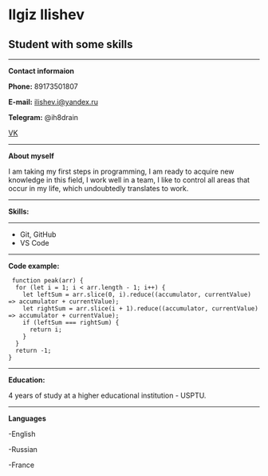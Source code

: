 # Ilgiz Ilishev
## Student with some skills 
---
 **Сontact informaion**

**Phone:** 89173501807

**E-mail:** ilishev.i@yandex.ru

**Telegram:** @ih8drain

[VK](https://vk.com/ih8drain)

---
**About myself**

I am taking my first steps in programming, I am ready to acquire new knowledge in this field, I work well in a team, I like to control all areas that occur in my life, which undoubtedly translates to work.

---

**Skills:**

---

- Git, GitHub
- VS Code

---

**Code example:**
```
 function peak(arr) {
  for (let i = 1; i < arr.length - 1; i++) {
    let leftSum = arr.slice(0, i).reduce((accumulator, currentValue) => accumulator + currentValue);
    let rightSum = arr.slice(i + 1).reduce((accumulator, currentValue) => accumulator + currentValue);
    if (leftSum === rightSum) {
      return i;
    }
  }
  return -1;
}
 ```

---
 **Education:**

 4 years of study at a higher educational institution - USPTU.

---

**Languages**

-English

-Russian

-France